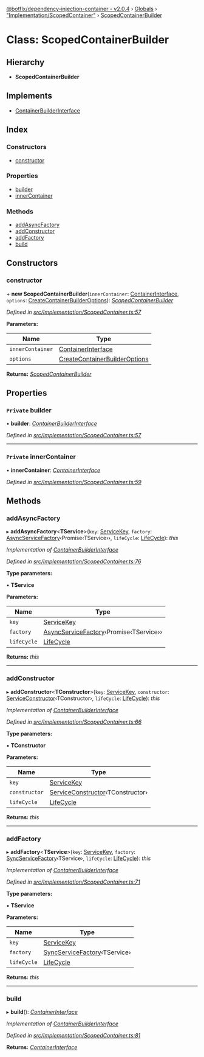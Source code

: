 [@botflx/dependency-injection-container - v2.0.4](../README.md) › [Globals](../globals.md) › ["Implementation/ScopedContainer"](../modules/_implementation_scopedcontainer_.md) › [ScopedContainerBuilder](_implementation_scopedcontainer_.scopedcontainerbuilder.md)

# Class: ScopedContainerBuilder

## Hierarchy

* **ScopedContainerBuilder**

## Implements

* [ContainerBuilderInterface](../interfaces/_interfaces_.containerbuilderinterface.md)

## Index

### Constructors

* [constructor](_implementation_scopedcontainer_.scopedcontainerbuilder.md#constructor)

### Properties

* [builder](_implementation_scopedcontainer_.scopedcontainerbuilder.md#private-builder)
* [innerContainer](_implementation_scopedcontainer_.scopedcontainerbuilder.md#private-innercontainer)

### Methods

* [addAsyncFactory](_implementation_scopedcontainer_.scopedcontainerbuilder.md#addasyncfactory)
* [addConstructor](_implementation_scopedcontainer_.scopedcontainerbuilder.md#addconstructor)
* [addFactory](_implementation_scopedcontainer_.scopedcontainerbuilder.md#addfactory)
* [build](_implementation_scopedcontainer_.scopedcontainerbuilder.md#build)

## Constructors

###  constructor

\+ **new ScopedContainerBuilder**(`innerContainer`: [ContainerInterface](../interfaces/_interfaces_.containerinterface.md), `options`: [CreateContainerBuilderOptions](../modules/_implementation_container_.md#createcontainerbuilderoptions)): *[ScopedContainerBuilder](_implementation_scopedcontainer_.scopedcontainerbuilder.md)*

*Defined in [src/Implementation/ScopedContainer.ts:57](https://github.com/botflux/dependency-injection-container/blob/aff9924/packages/DIContainer/src/Implementation/ScopedContainer.ts#L57)*

**Parameters:**

Name | Type |
------ | ------ |
`innerContainer` | [ContainerInterface](../interfaces/_interfaces_.containerinterface.md) |
`options` | [CreateContainerBuilderOptions](../modules/_implementation_container_.md#createcontainerbuilderoptions) |

**Returns:** *[ScopedContainerBuilder](_implementation_scopedcontainer_.scopedcontainerbuilder.md)*

## Properties

### `Private` builder

• **builder**: *[ContainerBuilderInterface](../interfaces/_interfaces_.containerbuilderinterface.md)*

*Defined in [src/Implementation/ScopedContainer.ts:57](https://github.com/botflux/dependency-injection-container/blob/aff9924/packages/DIContainer/src/Implementation/ScopedContainer.ts#L57)*

___

### `Private` innerContainer

• **innerContainer**: *[ContainerInterface](../interfaces/_interfaces_.containerinterface.md)*

*Defined in [src/Implementation/ScopedContainer.ts:59](https://github.com/botflux/dependency-injection-container/blob/aff9924/packages/DIContainer/src/Implementation/ScopedContainer.ts#L59)*

## Methods

###  addAsyncFactory

▸ **addAsyncFactory**<**TService**>(`key`: [ServiceKey](../modules/_interfaces_.md#servicekey), `factory`: [AsyncServiceFactory](../modules/_interfaces_.md#asyncservicefactory)‹Promise‹TService››, `lifeCycle`: [LifeCycle](../enums/_interfaces_.lifecycle.md)): *this*

*Implementation of [ContainerBuilderInterface](../interfaces/_interfaces_.containerbuilderinterface.md)*

*Defined in [src/Implementation/ScopedContainer.ts:76](https://github.com/botflux/dependency-injection-container/blob/aff9924/packages/DIContainer/src/Implementation/ScopedContainer.ts#L76)*

**Type parameters:**

▪ **TService**

**Parameters:**

Name | Type |
------ | ------ |
`key` | [ServiceKey](../modules/_interfaces_.md#servicekey) |
`factory` | [AsyncServiceFactory](../modules/_interfaces_.md#asyncservicefactory)‹Promise‹TService›› |
`lifeCycle` | [LifeCycle](../enums/_interfaces_.lifecycle.md) |

**Returns:** *this*

___

###  addConstructor

▸ **addConstructor**<**TConstructor**>(`key`: [ServiceKey](../modules/_interfaces_.md#servicekey), `constructor`: [ServiceConstructor](../modules/_interfaces_.md#serviceconstructor)‹TConstructor›, `lifeCycle`: [LifeCycle](../enums/_interfaces_.lifecycle.md)): *this*

*Implementation of [ContainerBuilderInterface](../interfaces/_interfaces_.containerbuilderinterface.md)*

*Defined in [src/Implementation/ScopedContainer.ts:66](https://github.com/botflux/dependency-injection-container/blob/aff9924/packages/DIContainer/src/Implementation/ScopedContainer.ts#L66)*

**Type parameters:**

▪ **TConstructor**

**Parameters:**

Name | Type |
------ | ------ |
`key` | [ServiceKey](../modules/_interfaces_.md#servicekey) |
`constructor` | [ServiceConstructor](../modules/_interfaces_.md#serviceconstructor)‹TConstructor› |
`lifeCycle` | [LifeCycle](../enums/_interfaces_.lifecycle.md) |

**Returns:** *this*

___

###  addFactory

▸ **addFactory**<**TService**>(`key`: [ServiceKey](../modules/_interfaces_.md#servicekey), `factory`: [SyncServiceFactory](../modules/_interfaces_.md#syncservicefactory)‹TService›, `lifeCycle`: [LifeCycle](../enums/_interfaces_.lifecycle.md)): *this*

*Implementation of [ContainerBuilderInterface](../interfaces/_interfaces_.containerbuilderinterface.md)*

*Defined in [src/Implementation/ScopedContainer.ts:71](https://github.com/botflux/dependency-injection-container/blob/aff9924/packages/DIContainer/src/Implementation/ScopedContainer.ts#L71)*

**Type parameters:**

▪ **TService**

**Parameters:**

Name | Type |
------ | ------ |
`key` | [ServiceKey](../modules/_interfaces_.md#servicekey) |
`factory` | [SyncServiceFactory](../modules/_interfaces_.md#syncservicefactory)‹TService› |
`lifeCycle` | [LifeCycle](../enums/_interfaces_.lifecycle.md) |

**Returns:** *this*

___

###  build

▸ **build**(): *[ContainerInterface](../interfaces/_interfaces_.containerinterface.md)*

*Implementation of [ContainerBuilderInterface](../interfaces/_interfaces_.containerbuilderinterface.md)*

*Defined in [src/Implementation/ScopedContainer.ts:81](https://github.com/botflux/dependency-injection-container/blob/aff9924/packages/DIContainer/src/Implementation/ScopedContainer.ts#L81)*

**Returns:** *[ContainerInterface](../interfaces/_interfaces_.containerinterface.md)*
